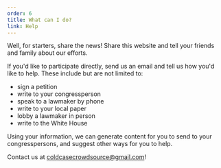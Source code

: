 ```yaml
---
order: 6
title: What can I do?
link: Help
---
```

Well, for starters, share the news! Share this website and tell your friends and family about our efforts.

If you'd like to participate directly, send us an email and tell us how you'd like to help. These include but are not limited to:

* sign a petition
* write to your congressperson
* speak to a lawmaker by phone
* write to your local paper
* lobby a lawmaker in person
* write to the White House


Using your information, we can generate content for you to send to your congresspersons, and suggest other ways for you to help.

Contact us at [coldcasecrowdsource@gmail.com](mailto:coldcasecrowdsource@gmail.com)!
